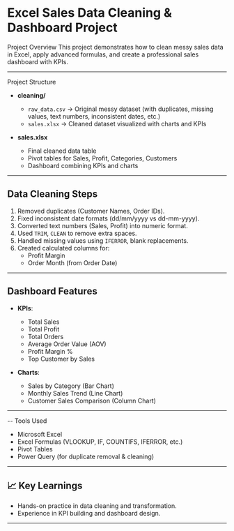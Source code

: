 
# Excel Sales Data Cleaning & Dashboard Project

Project Overview
This project demonstrates how to clean messy sales data in Excel, apply advanced formulas, and create a professional sales dashboard with KPIs.  

---

 Project Structure
- **cleaning/**  
  - `raw_data.csv` → Original messy dataset (with duplicates, missing values, text numbers, inconsistent dates, etc.)  
  - `sales.xlsx` → Cleaned dataset visualized with charts and KPIs  

- **sales.xlsx**  
  - Final cleaned data table  
  - Pivot tables for Sales, Profit, Categories, Customers  
  - Dashboard combining KPIs and charts  

---

##  Data Cleaning Steps
1. Removed duplicates (Customer Names, Order IDs).  
2. Fixed inconsistent date formats (dd/mm/yyyy vs dd-mm-yyyy).  
3. Converted text numbers (Sales, Profit) into numeric format.  
4. Used `TRIM`, `CLEAN` to remove extra spaces.  
5. Handled missing values using `IFERROR`, blank replacements.  
6. Created calculated columns for:
   - Profit Margin
   - Order Month (from Order Date)

---

##  Dashboard Features
- **KPIs**:
  - Total Sales
  - Total Profit
  - Total Orders
  - Average Order Value (AOV)
  - Profit Margin %
  - Top Customer by Sales

- **Charts**:
  - Sales by Category (Bar Chart)
  - Monthly Sales Trend (Line Chart)
  - Customer Sales Comparison (Column Chart)
  

---

-- Tools Used
- Microsoft Excel  
- Excel Formulas (VLOOKUP, IF, COUNTIFS, IFERROR, etc.)  
- Pivot Tables  
- Power Query (for duplicate removal & cleaning)  

---

## 📈 Key Learnings
- Hands-on practice in data cleaning and transformation.  
- Experience in KPI building and dashboard design.  


---

